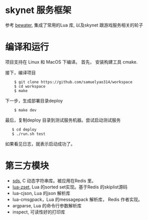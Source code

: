 # skynet 服务框架
参考 [bewater](https://github.com/zhandouxiaojiji/bewater), 集成了常用的Lua 库, 以及skynet 跟游戏服务相关的轮子

# 编译和运行

项目支持在 Linux 和 MacOS 下编译。 
首先， 安装构建工具 cmake.

接下，编译项目

```shell
    $ git clone https://github.com/samuelyao314/workspace
    $ cd workspace
    $ make

```

下一步，生成部署目录deploy

```shell
    $ make dev
```

最后，复制deploy 目录到测试服务机器。尝试启动测试服务

```shell
   $ cd deploy
   $ ./run.sh test
```

如果看见日志，就表示启动成功了。


# 第三方模块
* [sds](https://github.com/antirez/sds), C 动态字符串库。被应用在Redis 里。
* [lua-zset](https://github.com/xjdrew/lua-zset), Lua 的sorted set实现。基于Redis 的skiplist源码
* lua-cjson, Lua 的json 解析库
* lua-cmsgpack，Lua 的messagepack 解析库， Redis 作者实现。
* argparse, Lua 的命令行参数解析库
* inspect, 可读性好的打印库
